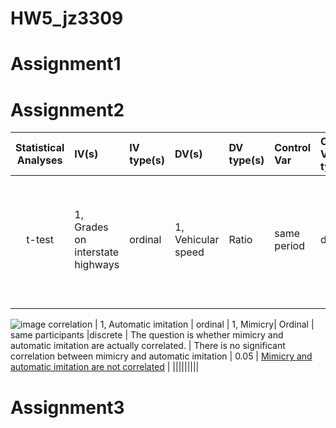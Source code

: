 # HW5_jz3309
# Assignment1






# Assignment2
| **Statistical Analyses**	|  **IV(s)**  |  **IV type(s)** |  **DV(s)**  |  **DV type(s)**  |  **Control Var** | **Control Var type**  | **Question to be answered** | **_H0_** | **alpha** | **link to paper**| 
|:----------:|:----------|:------------|:-------------|:-------------|:------------|:------------- |:------------------|:----:|:-------:|:-------|
t-test	| 1,  Grades on interstate highways | ordinal | 1, Vehicular speed| Ratio | same period  |discrete  | Do	speeds under different grades showed obviously differences? | Average speed for the grade 1 = average speed for grade 2 | 0.05 | [Evaluating the impacts of grades on vehicular speeds on interstate highways](https://journals.plos.org/plosone/article?id=10.1371/journal.pone.0184142#abstract0) |
  |||||||||
  ![image]()
correlation	| 1,  Automatic imitation | ordinal | 1, Mimicry| Ordinal | same participants |discrete  | The question is whether mimicry and automatic imitation are actually correlated. | There is no significant correlation between mimicry and automatic imitation | 0.05 | [Mimicry and automatic imitation are not correlated](https://journals.plos.org/plosone/article?id=10.1371/journal.pone.0183784) |
|||||||||


# Assignment3
